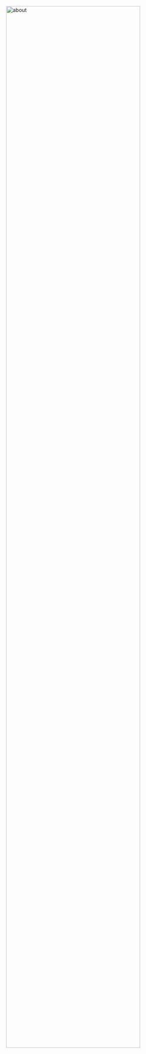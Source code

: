 <img width=85% alt="about" src="https://github.com/user-attachments/assets/e14694a6-a4a0-4fa9-b65d-c7bded75d0bf">
